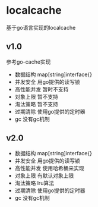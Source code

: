 # localcache
基于go语言实现的localcache

## v1.0
参考go-cache实现
- 数据结构
map[string]interface{}
- 并发安全
用go提供的读写锁
- 高性能并发
暂时不支持
- 对象上限
暂不支持
- 淘汰策略
暂不支持
- 过期清除
使用go提供的定时器
- gc
没有gc机制

## v2.0
- 数据结构
  map[string]interface{}
- 并发安全
  用go提供的读写锁
- 高性能并发
  使用哈希桶来实现
- 对象上限
  有默认对象上限
- 淘汰策略
  lru算法
- 过期清除
  使用go提供的定时器
- gc
  没有gc机制
